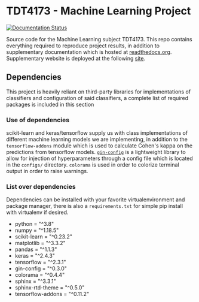 # TDT4173 - Machine Learning Project
[![Documentation Status](https://readthedocs.org/projects/tdt4173/badge/?version=latest)](https://tdt4173.readthedocs.io/en/latest/?badge=latest)


Source code for the Machine Learning subject TDT4173. This repo contains
everything required to reproduce project results, in addition to supplementary
documentation which is hosted at [readthedocs.org](https://tdt4173.readthedocs.io/en/latest/?badge=latest).
 Supplementary website is deployed at the following [site](https://alexaor.github.io/tdt4173/).

## Dependencies
This project is heavily reliant on third-party libraries for implementations
of classifiers and configuration of said classifiers, a complete list of required
packages is included in this section

### Use of dependencies
scikit-learn and keras/tensorflow supply us with class implementations of 
different machine learning models we are implementing, in addition to
the `tensorflow-addons` module which is used to calculate Cohen's kappa on the predictions from tensorflow models. [`gin-config`](https://github.com/google/gin-config) is a lightweight 
library to allow for injection of hyperparameters through a config file which is
located in the `configs/` directory. `colorama` is used in order to colorize
terminal output in order to raise warnings.


### List over dependencies
Dependencies can be installed with your favorite virtualenvironment and package 
manager, there is also a `requirements.txt` for simple pip install with virtualenv
if desired.

* python = "^3.8"
* numpy = "^1.18.5"
* scikit-learn = "^0.23.2"
* matplotlib = "^3.3.2"
* pandas = "^1.1.3"
* keras = "^2.4.3"
* tensorflow = "^2.3.1"
* gin-config = "^0.3.0"
* colorama = "^0.4.4"
* sphinx = "^3.3.1"
* sphinx-rtd-theme = "^0.5.0"
* tensorflow-addons = "^0.11.2"
